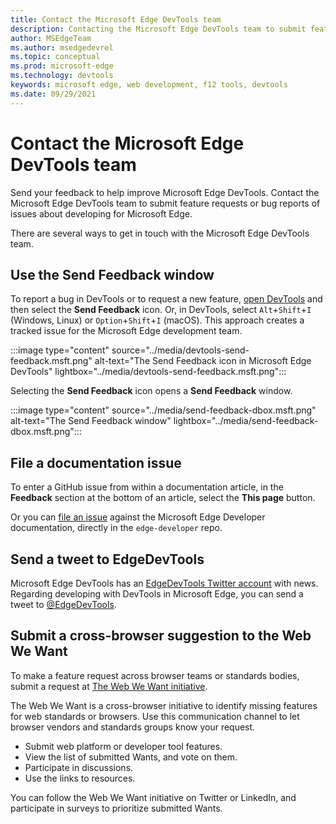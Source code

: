 ```yaml
---
title: Contact the Microsoft Edge DevTools team
description: Contacting the Microsoft Edge DevTools team to submit feature requests or bug reports of issues about developing for Microsoft Edge.
author: MSEdgeTeam
ms.author: msedgedevrel
ms.topic: conceptual
ms.prod: microsoft-edge
ms.technology: devtools
keywords: microsoft edge, web development, f12 tools, devtools
ms.date: 09/29/2021
---
```

# Contact the Microsoft Edge DevTools team

Send your feedback to help improve Microsoft Edge DevTools.  Contact the Microsoft Edge DevTools team to submit feature requests or bug reports of issues about developing for Microsoft Edge.

There are several ways to get in touch with the Microsoft Edge DevTools team.


<!-- ====================================================================== -->
## Use the Send Feedback window

To report a bug in DevTools or to request a new feature, [open DevTools](index.md#opening-devtools) and then select the **Send Feedback** icon.  Or, in DevTools, select `Alt`+`Shift`+`I` (Windows, Linux) or `Option`+`Shift`+`I` (macOS).  This approach creates a tracked issue for the Microsoft Edge development team.

:::image type="content" source="../media/devtools-send-feedback.msft.png" alt-text="The Send Feedback icon in Microsoft Edge DevTools" lightbox="../media/devtools-send-feedback.msft.png":::

Selecting the **Send Feedback** icon opens a **Send Feedback** window.

:::image type="content" source="../media/send-feedback-dbox.msft.png" alt-text="The Send Feedback window" lightbox="../media/send-feedback-dbox.msft.png":::


<!-- ====================================================================== -->
## File a documentation issue

To enter a GitHub issue from within a documentation article, in the **Feedback** section at the bottom of an article, select the **This page** button.

Or you can [file an issue](https://github.com/MicrosoftDocs/edge-developer/issues/new?title=[DevTools%20Docs%20Feedback]) against the Microsoft Edge Developer documentation, directly in the `edge-developer` repo.


<!-- ====================================================================== -->
## Send a tweet to EdgeDevTools

Microsoft Edge DevTools has an [EdgeDevTools Twitter account](https://twitter.com/EdgeDevTools) with news.  Regarding developing with DevTools in Microsoft Edge, you can send a tweet to [@EdgeDevTools](https://twitter.com/intent/tweet?text=@EdgeDevTools).


<!-- ====================================================================== -->
## Submit a cross-browser suggestion to the Web We Want

To make a feature request across browser teams or standards bodies, submit a request at [The Web We Want initiative](../web-we-want/index.md).

The Web We Want is a cross-browser initiative to identify missing features for web standards or browsers.  Use this communication channel to let browser vendors and standards groups know your request.

*  Submit web platform or developer tool features.
*  View the list of submitted Wants, and vote on them.
*  Participate in discussions.
*  Use the links to resources.

You can follow the Web We Want initiative on Twitter or LinkedIn, and participate in surveys to prioritize submitted Wants.
